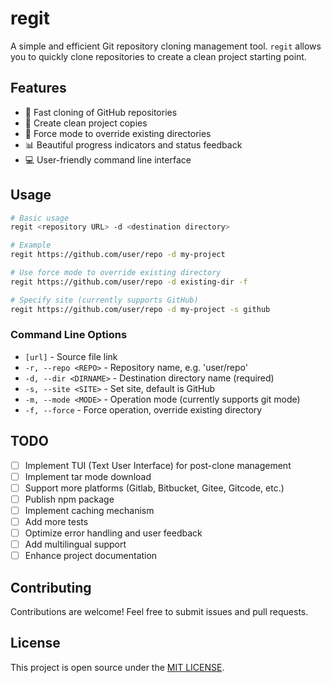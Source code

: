 # regit

A simple and efficient Git repository cloning management tool. `regit` allows you to quickly clone repositories to create a clean project starting point.

## Features

- 🚀 Fast cloning of GitHub repositories
- 🧹 Create clean project copies
- 🔄 Force mode to override existing directories
- 📊 Beautiful progress indicators and status feedback
- 💻 User-friendly command line interface

## Usage

```bash
# Basic usage
regit <repository URL> -d <destination directory>

# Example
regit https://github.com/user/repo -d my-project

# Use force mode to override existing directory
regit https://github.com/user/repo -d existing-dir -f

# Specify site (currently supports GitHub)
regit https://github.com/user/repo -d my-project -s github
```

### Command Line Options

- `[url]` - Source file link
- `-r, --repo <REPO>` - Repository name, e.g. 'user/repo'
- `-d, --dir <DIRNAME>` - Destination directory name (required)
- `-s, --site <SITE>` - Set site, default is GitHub
- `-m, --mode <MODE>` - Operation mode (currently supports git mode)
- `-f, --force` - Force operation, override existing directory

## TODO

- [ ] Implement TUI (Text User Interface) for post-clone management
- [ ] Implement tar mode download
- [ ] Support more platforms (Gitlab, Bitbucket, Gitee, Gitcode, etc.)
- [ ] Publish npm package
- [ ] Implement caching mechanism
- [ ] Add more tests
- [ ] Optimize error handling and user feedback
- [ ] Add multilingual support
- [ ] Enhance project documentation

## Contributing

Contributions are welcome! Feel free to submit issues and pull requests.

## License

This project is open source under the [MIT LICENSE](LICENSE).
